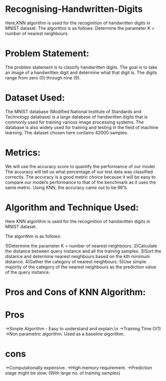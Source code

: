 # Recognising-Handwritten-Digits
Here,KNN algorithm is used for the recoginition of handwritten digits in MNIST dataset. The algorithm is as follows: Determine the parameter K = number of nearest neighbours.

# Problem Statement:
The problem statement is to classify handwritten digits. The goal is to take an image of a handwritten digit and determine what that digit is. The digits range from zero (0) through nine (9).

# Dataset Used:
The MNIST database (Modified National Institute of Standards and Technology database) is a large database of handwritten digits that is commonly used for training various image processing systems. The database is also widely used for training and testing in the field of machine learning. The dataset chosen here contains 42000 samples.

# Metrics:
We will use the accuracy score to quantify the performance of our model. The accuracy will tell us what percentage of our test data was classified correctly. The accuracy is a good metric choice because it will be easy to compare our model’s performance to that of the benchmark as it uses the same metric. Using KNN, the accuracy came out to be 96%

# Algorithm and Technique Used:
Here KNN algorithm is used for the recoginition of handwritten digits in MNIST dataset.

The algorithm is as follows:

   1)Determine the parameter K = number of nearest neighbours.
   2)Calculate the distance between query instance and all the training samples.
   3)Sort the distance and determine nearest neighbours based on the kth minimum distance.
   4)Gather the category of nearest neighbours.
   5)Use simple majority of the category of the nearest neighbours as the prediction value of the query instance.
  
# Pros and Cons of KNN Algorithm:
# Pros
->Simple Algorithm - Easy to understand and explain.\n
->Training Time O(1)
->Non parametric algorithm. Used as a baseline algorithm.
# cons
->Computationally expensive.
->High memory requirement.
->Prediction stage might be slow. (With large no. of training samples)

